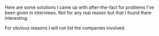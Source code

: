 Here are some solutions I came up with after-the-fact for problems I've been given in interviews. Not for any real reason but that I found them interesting.

For obvious reasons I will not list the companies involved.
